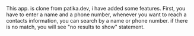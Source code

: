 This app. is clone from patika.dev, i have added some features.
First, you have to enter a name and a phone number,
whenever you want to reach a contacts information, you can search by a name or phone number.
if there is no match, you will see "no results to show" statement.
